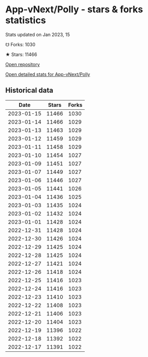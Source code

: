 # App-vNext/Polly - stars & forks statistics

Stats updated on Jan 2023, 15

☋ Forks: 1030

★ Stars: 11466

[Open repository](https://github.com/App-vNext/Polly)

[Open detailed stats for App-vNext/Polly](https://reviewgithub.com/rep/App-vNext/Polly)

## Historical data
| Date | Stars | Forks |
|------|-------|-------|
| 2023-01-15 | 11466 | 1030 | 
| 2023-01-14 | 11466 | 1029 | 
| 2023-01-13 | 11463 | 1029 | 
| 2023-01-12 | 11459 | 1029 | 
| 2023-01-11 | 11458 | 1029 | 
| 2023-01-10 | 11454 | 1027 | 
| 2023-01-09 | 11451 | 1027 | 
| 2023-01-07 | 11449 | 1027 | 
| 2023-01-06 | 11446 | 1027 | 
| 2023-01-05 | 11441 | 1026 | 
| 2023-01-04 | 11436 | 1025 | 
| 2023-01-03 | 11435 | 1024 | 
| 2023-01-02 | 11432 | 1024 | 
| 2023-01-01 | 11428 | 1024 | 
| 2022-12-31 | 11428 | 1024 | 
| 2022-12-30 | 11426 | 1024 | 
| 2022-12-29 | 11425 | 1024 | 
| 2022-12-28 | 11425 | 1024 | 
| 2022-12-27 | 11421 | 1024 | 
| 2022-12-26 | 11418 | 1024 | 
| 2022-12-25 | 11416 | 1023 | 
| 2022-12-24 | 11416 | 1023 | 
| 2022-12-23 | 11410 | 1023 | 
| 2022-12-22 | 11408 | 1023 | 
| 2022-12-21 | 11406 | 1023 | 
| 2022-12-20 | 11404 | 1023 | 
| 2022-12-19 | 11396 | 1022 | 
| 2022-12-18 | 11392 | 1022 | 
| 2022-12-17 | 11391 | 1022 | 

